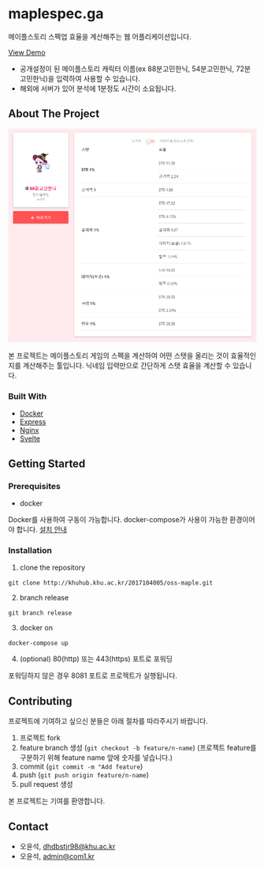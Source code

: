 # maplespec.ga

메이플스토리 스펙업 효율을 계산해주는 웹 어플리케이션입니다.

[View Demo](https://maplespec.ga)

* 공개설정이 된 메이플스토리 캐릭터 이름(ex 88분고민한닉, 54분고민한닉, 72분고민한닉)을 입력하여 사용할 수 있습니다.
* 해외에 서버가 있어 분석에 1분정도 시간이 소요됩니다.

## About The Project
![screenshot](images/screenshot.png)

본 프로젝트는 메이플스토리 게임의 스펙을 계산하여 어떤 스탯을 올리는 것이 효율적인지를 계산해주는 툴입니다. 닉네임 입력만으로 간단하게 스탯 효율을 계산할 수 있습니다.

### Built With
* [Docker](https://github.com/docker)
* [Express](https://github.com/expressjs/express)
* [Nginx](https://github.com/nginx/nginx)
* [Svelte](https://github.com/sveltejs/svelte)

## Getting Started

### Prerequisites

* docker

Docker를 사용하여 구동이 가능합니다. docker-compose가 사용이 가능한 환경이어야 합니다. [설치 안내](https://docs.docker.com/compose/install/)

### Installation
1. clone the repository
```
git clone http://khuhub.khu.ac.kr/2017104005/oss-maple.git
```

2. branch release
```
git branch release
```

3. docker on
```
docker-compose up
```

4. (optional) 80(http) 또는 443(https) 포트로 포워딩

포워딩하지 않은 경우 8081 포트로 프로젝트가 실행됩니다.

## Contributing

프로젝트에 기여하고 싶으신 분들은 아래 절차를 따라주시기 바랍니다.

1. 프로젝트 fork
2. feature branch 생성 (`git checkout -b feature/n-name`) (프로젝트 feature를 구분하기 위해 feature name 앞에 숫자를 넣습니다.)
3. commit (`git commit -m "Add feature`)
4. push (`git push origin feature/n-name`)
5. pull request 생성

본 프로젝트는 기여를 환영합니다.

## Contact

* 오윤석, dhdbstjr98@khu.ac.kr
* 오윤석, admin@com1.kr